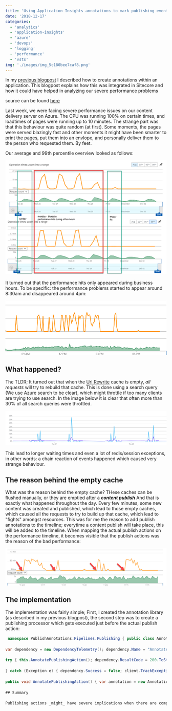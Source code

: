 ```yaml
---
title: 'Using Application Insights annotations to mark publishing events in Sitecore'
date: '2018-12-17'
categories:
  - 'analytics'
  - 'application-insights'
  - 'azure'
  - 'devops'
  - 'logging'
  - 'performance'
  - 'vsts'
img: './images/img_5c180bee7caf8.png'
---
```


In my [previous blogpost](http://blog.baslijten.com/using-application-insights-annotations-and-how-to-trigger-them-within-your-application/) I described how to create annotations within an application. This blogpost explains how this was integrated in Sitecore and how it could have helped in analyzing our severe performance problems

source can be found [here](https://github.com/BasLijten/sitecore-application-insights-annotations)

Last week, we were facing severe performance issues on our content delivery server on Azure. The CPU was running 100% on certain times, and loadtimes of pages were running up to 10 minutes. The strange part was that this behaviour was quite random (at first). Some moments, the pages were served blazingly fast and other moments it might have been smarter to print the pages, put them into an envlope, and personally deliver them to the person who requested them. By feet.

Our average and 99th percentile overview looked as follows:

![](images/img_5c180e75a2dfe.png)

It turned out that the performance hits only appeared during business hours. To be specific: the performance problems started to appear around 8:30am and disappeared around 4pm:

![](images/img_5c180f21f13d5.png)

## What happened?

The TLDR; It turned out that when the [Url Rewrite](https://github.com/iamandycohen/UrlRewrite) cache is empty, _all requests_ will try to rebuild that cache. This is done using a search query (We use Azure search to be clear), which might throttle if too many clients are trying to use search. In the image below it is clear that often more than 30% of all search queries were throttled.

![](images/img_5c18110b8a7fb.png)

This lead to longer waiting times and even a lot of redis/session exceptions, in other words: a chain reaction of events happened which caused very strange behaviour.

## The reason behind the empty cache

What was the reason behind the empty cache? THese caches can be flushed manually, or they are emptied after a **_content publish_** And that is exactly what happened throughout the day. Every few minutes, some new content was created and published, which lead to those empty caches, which caused all the requests to try to build up that cache, which lead to "fights" amongst resources. This was for me the reason to add publish annotations to the timeline; everytime a content publish will take place, this will be added to the timeline. When mapping the actual publish actions on the performance timeline, it becomes visible that the publish actions was the reason of the bad performance:

![](images/img_5c1813e2a9007.png)



## The implementation

The implementation was fairly simple; First, I created the annotation library (as described in my previous blogpost), the second step was to create a publishing processor which gets executed just before the actual publish action:

````csharp
 namespace PublishAnnotations.Pipelines.Publishing { public class AnnotatePublishAction : PublishProcessor { public override void Process(PublishContext context) { var client = new TelemetryClient(TelemetryConfiguration.Active);

var dependency = new DependencyTelemetry(); dependency.Name = "Annotate publish action"; dependency.Target = "Application Insights"; dependency.Type = "Http"; var operation = client.StartOperation(dependency);

try { this.AnnotatePublishingAction(); dependency.ResultCode = 200.ToString(); dependency.Success = true;

} catch (Exception e) { dependency.Success = false; client.TrackException(e); } finally { client.StopOperation(operation); } }

public void AnnotatePublishingAction() { var annotation = new Annotations.Annotations(); annotation.CreateAnnotation("Published content", AICategory.Deployment); } } } ```

## Summary

Publishing actions _might_ have severe implications when there are components in your code which cannot handle these (regular) publishing events too well. That's why we decided to add these annotations to the pipeline, they might have helped us in finding the issue much much faster. In the future, we will loadtest our applications _including_ publication actions and cache flushes, to be sure that these actions will not influence the performance anymore as well.
````
